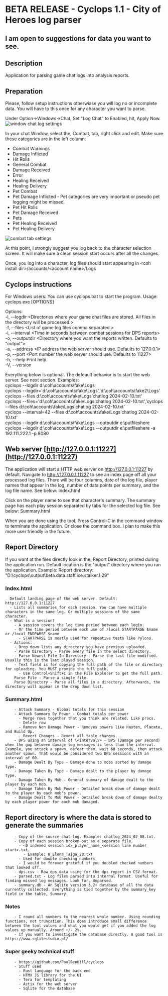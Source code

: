 # BETA RELEASE - Cyclops 1.1 - City of Heroes log parser
## I am open to suggestions for data you want to see. 


## Description
Application for parsing game chat logs into analysis reports.

## Preparation
Please, follow setup instructions otherwiase you will log no or incomplete data. You will have to this once for any character you want to parse.

Under Option->Windows->Chat, Set "Log Chat" to Enabled, hit, Apply Now.
![window chat log settings](chat_log_settings.png)

In your chat Window, select the, Combat, tab, right click and edit.
Make sure these categories are in the left column:
- Combat Warnings
- Damage Inflicted
- Hit Rolls
- General Combat
- Damage Received
- Error
- Healing Received
- Healing Delivery
- Pet Combat
- Pet Damage Inflicted - Pet categories are very important or pseudo pet logging might be missed.
- Pet Hit Rolls
- Pet Damage Received
- Pets
- Pet Healing Received
- Pet Healing Delivery

![combat tab settings](combat_chat_settings.png)

At this point, I strongly suggest you log back to the character selection screen. It will make sure a clean session start occurs after all the changes.

Once, you log into a character, log files should start appearing in \<coh install dir\>/accounts/\<account name\>/Logs

## Cyclops instructions

For Windows users: You can use cyclops.bat to start the program.
Usage: cyclops.exe [OPTIONS]

  Options:  
  -l, --logdir \<Directories where your game chat files are stored. All files in the directory will be processed.\>  
  -f, --files \<List of game log files comma separated.\>  
  -i, --interval \<Time in seconds between combat sessions for DPS reports\>  
  -o, --outputdir \<Directory where you want the reports written. Defaults to "output"\>  
  -a, --address \<IP address the web server should use. Defaults to 127.0.0.1\>  
  -p, --port \<Port number the web server should use. Defaults to 11227\>  
  -h, --help Print help  
  -V, --version   

  Everything below is optional. The defeault behavior is to start the web server. See next section.
    Examples:  
      cyclops --logdir d:\coh\accounts\fake\Logs  
      cyclops --logdir='d:\coh\accounts\fake\Logs','d:\coh\accounts\fake2\Logs'
      cyclops --files d:\coh\accounts\fake\Logs\'chatlog 2024-02-10.txt'  
      cyclops --files='d:\coh\accounts\fake\Logs\'chatlog 2024-02-10.txt','cyclops --files d:\coh\accounts\fake\Logs\'chatlog 2024-02-10.txt'  
      cyclops --interval=42 --files d:\coh\accounts\fake\Logs\'chatlog 2024-02-10.txt'  
      cyclops --logdir d:\coh\accounts\fake\Logs --outputdir e:\putfileshere  
      cyclops --logdir d:\coh\accounts\fake\Logs --outputdir e:\putfileshere -a 192.111.222.1 -p 8080


## Web server [http://127.0.0.1:11227](http://127.0.0.1:11227)

  The application will start a HTTP web server on http://127.0.0.1:11227 by default. Navigate to http://127.0.0.1:11227 to see an index page off all your processed log files. There will be four columns, date of the log file, player names that appear in the log, number of data points per summary, and the log file name. See below: Index.html

  Click on the player name to see that character's summary. The summary page has each play session separated by tabs for the selected log file. See below: Summary.html

  When you are done using the tool. Press Control-C in the command window to terminate the application. Or close the command box. I plan to make this more user friendly in the future.

## Report Directory

  If you want at the files directly look in the, Report Directory, printed during the application run. Default location is the "output" directory where you ran the application. Example: Report directory: "D:\\cyclops\\output\\beta.data.staff.ice.stalker.1.29"  

    
### Index.html
      Default landing page of the web server. Default: http://127.0.0.1:11227
      - Lists all summaries for each session. You can have multiple characters in the same log. Or multiple sessions of the same character.  
      - What is a session?
        - A session covers the log time period between each login.
        - Or the time period between each use of /local STARTPARSE $name or /local ENDPARSE $name
          - STARTPARSE is mostly used for repeative tests like Pylons.
      - Actions:
        - Drop down lists any directory you have previous uploaded.
        - Parse Directory - Parse every file in the select directory.
        - Parse Newest File In Directory - Parse the last file modified. Usually this is the last played session.
        - Text field is for copying the full path of the file or directory for uploading. You MUST provide the full path.
          - Use Control+Shift+C in the File Explorer to get the full path.
        Parse File - Parse a single file.
        Parse Directory - Parse all files in a directory. Afterwards, the directory will appear in the drop down list.
        
### Summary.html  
        - Attack Summary - Global totals for this session
        - Attack Summary By Power - Combat totals per power
          - Merge rows together that you think are related. Like procs.
          - Delete row
          - Remove Non Damage Power - Removes powers like Hasten, Placate, and Build Up.
          - Revert Changes - Revert all table changes.
        - DPS using an interval of \<interval\> - DPS (Damage per second) when the gap between damage log messages is less than the interval. Example, you attack a spawn, defeat them, wait 60 seconds, then attack another spawn. That would be considered two DPS sessions with an interval of 60.
        - Damage Dealt By Type - Damage done to mobs sorted by damage type.
        - Damage Taken By Type - Damage dealt to the player by damage type.
        - Damage Taken By Mob - General summary of damage dealt to the player by each mob.
        - Damage Taken By Mob Power - Detailed break down of damage dealt to the player by each mob's power.
        - Damage Dealt To Mob Power - Detailed break down of damage dealty by each player power for each mob damaged.

## Report directory is where the data is stored to generate the summaries
        - Copy of the source chat log. Example: chatlog_2024_02_08.txt.
        - Copy of each session broken out as a separate file.
          - <0 indexed session id>_player_name_<session line number start>.txt.
            - Example: 0_Elena_Taiga_20.txt
          - Used for double checking numbers
          - I would be forever grateful if you doubled checked numbers that looked off.
        - dps.csv - Raw dps data using for the dps report in CSV format.  
        - parsed.txt - Log files parsed into internal format. Useful for finding missed log messages. Look for, Unparsed.
        - summary.db - An Sqlite version 3.2+ database of all the data currently collected. Everything is tied together by the summary_key field in the table, Summary.


### Notes
        - I round all numbers to the nearest whole number. Using rounding functions, not truncation. This does introduce small difference between the tool values and what you would get if you added the log values up manually. Around +/- 2%.
        - If you want to investigate the database directly. A good tool is https://www.sqlitestudio.pl/

### Super geeky technical stuff
        - https://github.com/PaulBenHill/cyclops
        - Stuff used
          - Rust language for the back end
          - HTMX JS library for the UI
          - Tera for templating
          - Actix for the web server
          - Sqlite for the database







